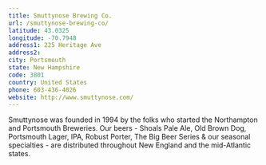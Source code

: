 ```yaml
---
title: Smuttynose Brewing Co.
url: /smuttynose-brewing-co/
latitude: 43.0325
longitude: -70.7948
address1: 225 Heritage Ave
address2: 
city: Portsmouth
state: New Hampshire
code: 3801
country: United States
phone: 603-436-4026
website: http://www.smuttynose.com/
---
```

Smuttynose was founded in 1994 by the folks who started the Northampton and Portsmouth Breweries. Our beers - Shoals Pale Ale, Old Brown Dog, Portsmouth Lager, IPA, Robust Porter, The Big Beer Series & our seasonal specialties - are distributed throughout New England and the mid-Atlantic states.
